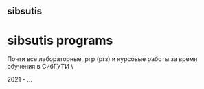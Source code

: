 ## sibsutis
# sibsutis programs

Почти все лабораторные, ргр (ргз) и курсовые работы за время обучения в СибГУТИ \

2021 - ...